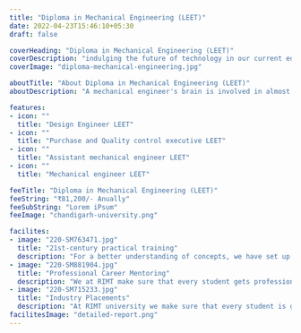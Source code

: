 ```yaml
---
title: "Diploma in Mechanical Engineering (LEET)"
date: 2022-04-23T15:46:10+05:30
draft: false

coverHeading: "Diploma in Mechanical Engineering (LEET)"
coverDescription: "indulging the future of technology in our current education"
coverImage: "diploma-mechanical-engineering.jpg"

aboutTitle: "About Diploma in Mechanical Engineering (LEET)"
aboutDescription: "A mechanical engineer's brain is involved in almost everything that has to do with motion, whether it's a machine or a building. A study in mechanical engineering therefore provides students with this fundamental understanding of movement and the power/energy involved, making it feasible. This branch of engineering has the broadest breadth of study and the most career options of any other field. Mechanical engineering is used in the design and control of systems and processes in manufacturing plants, automobiles, aircrafts, machine tools, air conditioning, refrigeration, boilers, power plants, fuel processing, new material creation, process design, and the manufacture of a wide range of products ranging from home appliances to medical devices."

features:
- icon: ""
  title: "Design Engineer LEET"
- icon: ""
  title: "Purchase and Quality control executive LEET"
- icon: ""
  title: "Assistant mechanical engineer LEET"
- icon: ""
  title: "Mechanical engineer LEET"

feeTitle: "Diploma in Mechanical Engineering (LEET)"
feeString: "₹81,200/- Anually"
feeSubString: "Lorem iPsum"
feeImage: "chandigarh-university.png"

facilites:
- image: "220-SM763471.jpg"
  title: "21st-century practical training"
  description: "For a better understanding of concepts, we have set up advanced 21st-century tools equipped with advanced training methods so that students can learn every concept practically in a better way."
- image: "220-SM881904.jpg"
  title: "Professional Career Mentoring"
  description: "We at RIMT make sure that every student gets professional career mentoring from the industry experts to set career targets & for this we have created a career & placement cell too."
- image: "220-SM715233.jpg"
  title: "Industry Placements"
  description: "At RIMT university we make sure that every student is getting placed, each year more than 500 companies visit the campus of RIMT to hire our brightest of the talents"
facilitesImage: "detailed-report.png"
---
```


